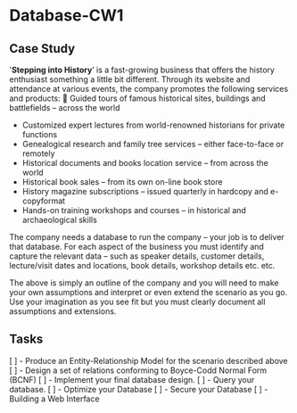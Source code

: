 # Database-CW1

## Case Study

'__Stepping into History__’ is a fast-growing business that offers the history enthusiast
something a little bit different. Through its website and attendance at various events,
the company promotes the following services and products:
 Guided tours of famous historical sites, buildings and battlefields – across the
world
- Customized expert lectures from world-renowned historians for private functions
- Genealogical research and family tree services – either face-to-face or remotely
- Historical documents and books location service – from across the world
- Historical book sales – from its own on-line book store
- History magazine subscriptions – issued quarterly in hardcopy and e-copyformat
- Hands-on training workshops and courses – in historical and archaeological skills
 
The company needs a database to run the company – your job is to deliver that database. For
each aspect of the business you must identify and capture the relevant data – such as speaker
details, customer details, lecture/visit dates and locations, book details, workshop details etc.
etc.

The above is simply an outline of the company and you will need to make your own
assumptions and interpret or even extend the scenario as you go. Use your imagination as
you see fit but you must clearly document all assumptions and extensions.

## Tasks
[ ] - Produce an Entity-Relationship Model for the scenario described above
[ ] - Design a set of relations conforming to Boyce-Codd Normal Form (BCNF)
[ ] - Implement your final database design.
[ ] - Query your database.
[ ] - Optimize your Database
[ ] - Secure your Database
[ ] - Building a Web Interface
